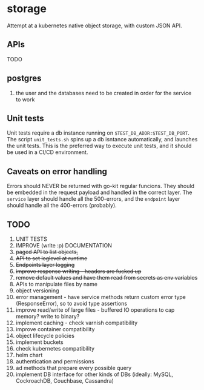 # storage

Attempt at a kubernetes native object storage, with custom JSON API.

## APIs
TODO

## postgres
1. the user and the databases need to be created in order for the service to work

## Unit tests
Unit tests require a db instance running on `$TEST_DB_ADDR:$TEST_DB_PORT`. The script `unit_tests.sh` spins up a db isntance automatically, and launches the unit tests. This is the preferred way to execute unit tests, and it should be used in a CI/CD environment. 

## Caveats on error handling
Errors should NEVER be returned with go-kit regular funcions. They should be embedded in the request payload and handled in the correct layer. The `service` layer should handle all the 500-errors, and the `endpoint` layer should handle all the 400-errors (probably).


## TODO
1. UNIT TESTS
2. IMPROVE (write :p) DOCUMENTATION
3. <del>paged API to list objects,</del>
4. <del>API to set loglevel at runtime</del>
5. <del>Endpoints layer logging</del>
6. <del>improve response writing - headers are fucked up</del>
7. <del>remove default values and have them read from secrets as env variables</del>
8. APIs to manipulate files by name
9. object versioning
10. error management - have service methods return custom error type (ResponseError), so to avoid type assertions
11. improve read/write of large files - buffered IO operations to cap memory? write to binary?
12. implement caching - check varnish compatibility
13. improve container compatibility
14. object lifecycle policies
15. implement buckets
16. check kubernetes compatibility
17. helm chart
18. authentication and permissions
19. ad methods that prepare every possible query
20. implement DB interface for other kinds of DBs (ideally: MySQL, CockroachDB, Couchbase, Cassandra)